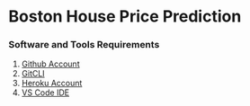 # Boston House Price Prediction

### Software and Tools Requirements
1. [Github Account](https://github.com)
2. [GitCLI](https://git-scm.com/downloads)
3. [Heroku Account](https://heroku.com)
4. [VS Code IDE](https://code.visualstudio.com/)
